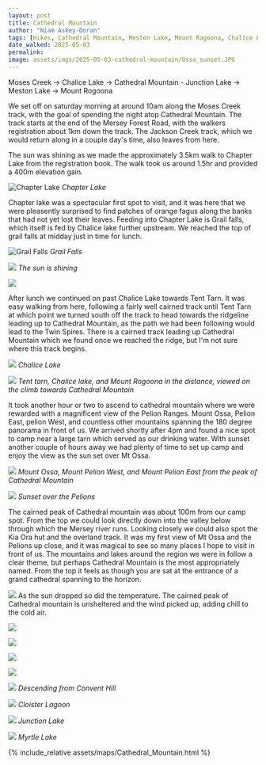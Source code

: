 ```yaml
---
layout: post
title: Cathedral Mountain
author: "Niam Askey-Doran"
tags: [Hikes, Cathedral Mountain, Meston Lake, Mount Ragoona, Chalice Lake, Grail Falls, Junction Lake]
date_walked: 2025-05-03
permalink: 
image: assets/imgs/2025-05-03-cathedral-mountain/Ossa_sunset.JPG
---
```


Moses Creek -> Chalice Lake -> Cathedral Mountain - Junction Lake -> Meston Lake -> Mount Rogoona


We set off on saturday morning at around 10am along the Moses Creek track, with the goal of spending the night atop Cathedral Mountain. The track starts at the end of the Mersey Forest Road, with the walkers registration about 1km down the track. The Jackson Creek track, which we would return along in a couple day's time, also leaves from here.

The sun was shining as we made the approximately 3.5km walk to Chapter Lake from the registration book. The walk took us around 1.5hr and provided a 400m elevation gain. 

![Chapter Lake](/assets/imgs/2025-05-03-cathedral-mountain/chapter_lake.jpg)
*Chapter Lake*

Chapter lake was a spectacular first spot to visit, and it was here that we were pleasently surprised to find patches of orange fagus along the banks that had not yet lost their leaves. Feeding into Chapter Lake is Grail falls, which itself is fed by Chalice lake further upstream. We reached the top of grail falls at midday just in time for lunch. 


![Grail Falls](/assets/imgs/2025-05-03-cathedral-mountain/Grail_falls.jpg)
*Grail Falls*

![](/assets/imgs/2025-05-03-cathedral-mountain/Sun_ring.jpg)
*The sun is shining*

![](/assets/imgs/2025-05-03-cathedral-mountain/fagus1.jpg)

After lunch we continued on past Chalice Lake towards Tent Tarn. It was easy walking from here, following a fairly well cairned track until Tent Tarn at which point we turned south off the track to head towards the ridgeline leading up to Cathedral Mountain, as the path we had been following would lead to the Twin Spires. There is a cairned track leading up Cathedral Mountain which we found once we reached the ridge, but I'm not sure where this track begins.

![](/assets/imgs/2025-05-03-cathedral-mountain/Chalice_lake.jpg)
*Chalice Lake*

![](/assets/imgs/2025-05-03-cathedral-mountain/view_from_ridge.jpg)
*Tent tarn, Chalice lake, and Mount Rogoona in the distance, viewed on the climb towards Cathedral Mountain*

It took another hour or two to ascend to cathedral mountain where we were rewarded with a magnificent view of the Pelion Ranges. Mount Ossa, Pelion East, pelion West, and countless other mountains spanning the 180 degree panorama in front of us. We arrived shortly after 4pm and found a nice spot to camp near a large tarn which served as our drinking water. With sunset another couple of hours away we had plenty of time to set up camp and enjoy the view as the sun set over Mt Ossa.

![](/assets/imgs/2025-05-03-cathedral-mountain/Pelion_ranges.jpg)
*Mount Ossa, Mount Pelion West, and Mount Pelion East from the peak of Cathedral Mountain*

![](/assets/imgs/2025-05-03-cathedral-mountain/Ossa_sunset.JPG)
*Sunset over the Pelions*

The cairned peak of Cathedral mountain was about 100m from our camp spot. From the top we could look directly down into the valley below through which the Mersey river runs. Looking closely we could also spot the Kia Ora hut and the overland track. It was my first view of Mt Ossa and the Pelions up close, and it was magical to see so many places I hope to visit in front of us. The mountains and lakes around the region we were in follow a clear theme, but perhaps Cathedral Mountain is the most appropriately named. From the top it feels as though you are sat at the entrance of a grand cathedral spanning to the horizon.

![](/assets/imgs/2025-05-03-cathedral-mountain/camp_spot.jpg)
As the sun dropped so did the temperature. The cairned peak of Cathedral mountain is unsheltered and the wind picked up, adding chill to the cold air. 



![](/assets/imgs/2025-05-03-cathedral-mountain/Rogoona_in_cloud.jpg)

![](/assets/imgs/2025-05-03-cathedral-mountain/Bernd_and_James.jpg)


![](/assets/imgs/2025-05-03-cathedral-mountain/Mersey_valley.jpg)


![](/assets/imgs/2025-05-03-cathedral-mountain/Convent_hill.jpg)


![](/assets/imgs/2025-05-03-cathedral-mountain/The_descent.jpg)
*Descending from Convent Hill*

![](/assets/imgs/2025-05-03-cathedral-mountain/Cloister_lagoon.jpg)
*Cloister Lagoon*

![](/assets/imgs/2025-05-03-cathedral-mountain/Junction_lake.jpg)
*Junction Lake*

![](/assets/imgs/2025-05-03-cathedral-mountain/Myrtle_lake.jpg)
*Myrtle Lake*

{% include_relative assets/maps/Cathedral_Mountain.html %}


